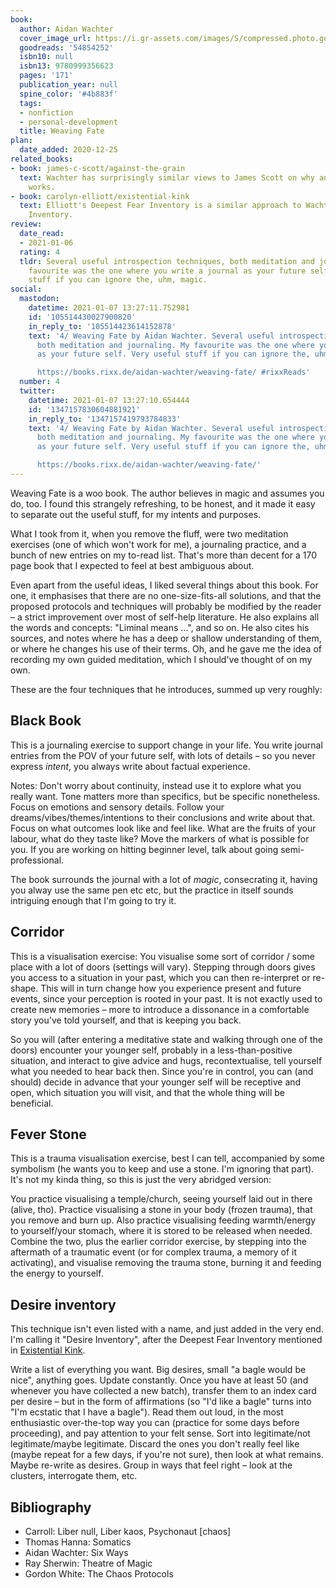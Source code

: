 ```yaml
---
book:
  author: Aidan Wachter
  cover_image_url: https://i.gr-assets.com/images/S/compressed.photo.goodreads.com/books/1596911413l/54854252._SY475_.jpg
  goodreads: '54854252'
  isbn10: null
  isbn13: 9780999356623
  pages: '171'
  publication_year: null
  spine_color: '#4b883f'
  tags:
  - nonfiction
  - personal-development
  title: Weaving Fate
plan:
  date_added: 2020-12-25
related_books:
- book: james-c-scott/against-the-grain
  text: Wachter has surprisingly similar views to James Scott on why and how civilisation
    works.
- book: carolyn-elliott/existential-kink
  text: Elliott's Deepest Fear Inventory is a similar approach to Wachter's Desire
    Inventory.
review:
  date_read:
  - 2021-01-06
  rating: 4
  tldr: Several useful introspection techniques, both meditation and journaling. My
    favourite was the one where you write a journal as your future self. Very useful
    stuff if you can ignore the, uhm, magic.
social:
  mastodon:
    datetime: 2021-01-07 13:27:11.752981
    id: '105514430027900820'
    in_reply_to: '105514423614152878'
    text: '4/ Weaving Fate by Aidan Wachter. Several useful introspection techniques,
      both meditation and journaling. My favourite was the one where you write a journal
      as your future self. Very useful stuff if you can ignore the, uhm, magic.

      https://books.rixx.de/aidan-wachter/weaving-fate/ #rixxReads'
  number: 4
  twitter:
    datetime: 2021-01-07 13:27:10.654444
    id: '1347157830604881921'
    in_reply_to: '1347157419793784833'
    text: '4/ Weaving Fate by Aidan Wachter. Several useful introspection techniques,
      both meditation and journaling. My favourite was the one where you write a journal
      as your future self. Very useful stuff if you can ignore the, uhm, magic.

      https://books.rixx.de/aidan-wachter/weaving-fate/'
---
```


Weaving Fate is a woo book. The author believes in magic and assumes you do, too. I found this strangely refreshing, to
be honest, and it made it easy to separate out the useful stuff, for my intents and purposes.

What I took from it, when you remove the fluff, were two meditation exercises (one of which won't work for me), a
journaling practice, and a bunch of new entries on my to-read list. That's more than decent for a 170 page book that I
expected to feel at best ambiguous about.

Even apart from the useful ideas, I liked several things about this book. For one, it emphasises that there are no
one-size-fits-all solutions, and that the proposed protocols and techniques will probably be modified by the reader – a
strict improvement over most of self-help literature.  He also explains all the words and concepts: "Liminal means …",
and so on. He also cites his sources, and notes where he has a deep or shallow understanding of them, or where he
changes his use of their terms. Oh, and he gave me the idea of recording my own guided meditation, which I should've
thought of on my own.

These are the four techniques that he introduces, summed up very roughly:

## Black Book

This is a journaling exercise to support change in your life. You write journal entries from the POV of your future
self, with lots of details – so you never express *intent*, you always write about factual experience.

Notes: Don't worry about continuity, instead use it to explore what you really want.  Tone matters more than specifics,
but be specific nonetheless. Focus on emotions and sensory details. Follow your dreams/vibes/themes/intentions to their
conclusions and write about that.  Focus on what outcomes look like and feel like. What are the fruits of your labour,
what do they taste like?  Move the markers of what is possible for you. If you are working on hitting beginner level,
talk about going semi-professional.

The book surrounds the journal with a lot of *magic*, consecrating it, having you alway use the same pen etc etc, but
the practice in itself sounds intriguing enough that I'm going to try it.

## Corridor

This is a visualisation exercise: You visualise some sort of corridor / some place with a lot of doors (settings will
vary).  Stepping through doors gives you access to a situation in your past, which you can then re-interpret or
re-shape.  This will in turn change how you experience present and future events, since your perception is rooted in
your past.  It is not exactly used to create new memories – more to introduce a dissonance in a comfortable story you've
told yourself, and that is keeping you back.

So you will (after entering a meditative state and walking through one of the doors) encounter your younger self,
probably in a less-than-positive situation, and interact to give advice and hugs, recontextualise, tell yourself what
you needed to hear back then. Since you're in control, you can (and should) decide in advance that your younger self
will be receptive and open, which situation you will visit, and that the whole thing will be beneficial.

## Fever Stone

This is a trauma visualisation exercise, best I can tell, accompanied by some symbolism (he wants you to keep and use a
stone. I'm ignoring that part). It's not my kinda thing, so this is just the very abridged version:

You practice visualising a temple/church, seeing yourself laid out in there (alive, tho). Practice visualising a stone
in your body (frozen trauma), that you remove and burn up. Also practice visualising feeding warmth/energy to
yourself/your stomach, where it is stored to be released when needed. Combine the two, plus the earlier corridor
exercise, by stepping into the aftermath of a traumatic event (or for complex trauma, a memory of it activating), and
visualise removing the trauma stone, burning it and feeding the energy to yourself.

## Desire inventory

This technique isn't even listed with a name, and just added in the very end. I'm calling it "Desire Inventory", after
the Deepest Fear Inventory mentioned in [Existential Kink](https://books.rixx.de/carolyn-elliott/existential-kink/).

Write a list of everything you want. Big desires, small "a bagle would be nice", anything goes. Update constantly. Once
you have at least 50 (and whenever you have collected a new batch), transfer them to an index card per desire – but in
the form of affirmations (so "I'd like a bagle" turns into "I'm ecstatic that I have a bagle"). Read them out loud, in
the most enthusiastic over-the-top way you can (practice for some days before proceeding), and pay attention to your
felt sense.  Sort into legitimate/not legitimate/maybe legitimate. Discard the ones you don't really feel like (maybe
repeat for a few days, if you're not sure), then look at what remains. Maybe re-write as desires. Group in ways that
feel right – look at the clusters, interrogate them, etc.

## Bibliography

- Carroll: Liber null, Liber kaos, Psychonaut [chaos]
- Thomas Hanna: Somatics
- Aidan Wachter: Six Ways
- Ray Sherwin: Theatre of Magic
- Gordon White: The Chaos Protocols
